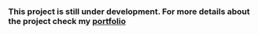 ### This project is still under development. For more details about the project check my [portfolio](https://abderrahmanyouabd.000webhostapp.com/Portfolio/projectview5.html)
